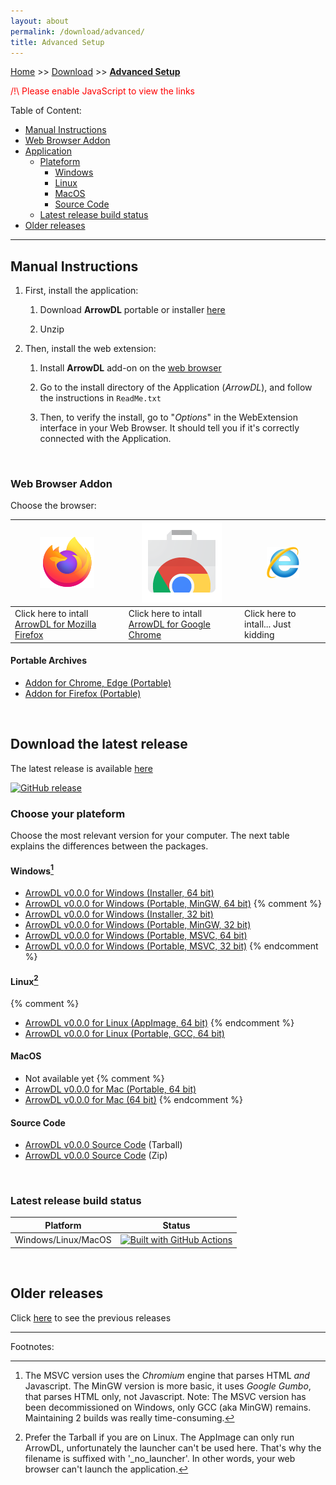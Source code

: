 ```yaml
---
layout: about
permalink: /download/advanced/
title: Advanced Setup
---
```


[Home](/) >> [Download](/download/) >> **[Advanced Setup](/download/advanced/)**

<noscript>    
<p style="color:red;">/!\ Please enable JavaScript to view the links</p>
</noscript>


Table of Content:

- [Manual Instructions](#install-instructions)
- [Web Browser Addon](#install-webextension)
- [Application](#download-application)
    - [Plateform](#download-plateform)
        - [Windows](#download-plateform-win32)
        - [Linux](#download-plateform-unix)
        - [MacOS](#download-plateform-macos)
        - [Source Code](#download-source)
    - [Latest release build status](#last-build-status)
- [Older releases](#older-releases)

---

## Manual Instructions<a name="install-instructions"></a>

1. First, install the application:

    1. Download **ArrowDL** portable or installer [here](#download-application)

    2. Unzip

2. Then, install the web extension:

    1. Install **ArrowDL** add-on on the [web browser](#install-webextension)

    2. Go to the install directory of the Application (*ArrowDL*), and follow the instructions in `ReadMe.txt`

    3. Then, to verify the install, go to "*Options*" in the WebExtension interface in your Web Browser. It should tell you if it's correctly connected with the Application. 

<br/>

### Web Browser Addon<a name="install-webextension"></a>

Choose the browser:

| ![logo](/assets/images/firefox.png) | ![logo](/assets/images/chrome.png) | ![logo](/assets/images/iexplorer.png) |
|-----------------------------------|----------------------------------|----------------------------------|
| Click here to intall [ArrowDL for Mozilla Firefox](https://addons.mozilla.org/en-US/firefox/addon/arrow-dl/ ) | Click here to intall [ArrowDL for Google Chrome](https://chrome.google.com/webstore/detail/arrow-dl/modofbhnhlagjmejdbalnijgncppjeio "https://chrome.google.com/webstore/detail/arrow-dl/modofbhnhlagjmejdbalnijgncppjeio") | Click here to intall... Just kidding |


#### Portable Archives

- <a href="https://github.com/setvisible/ArrowDL/releases/latest/" id="id_chromium">Addon for Chrome, Edge (Portable)</a>
- <a href="https://github.com/setvisible/ArrowDL/releases/latest/" id="id_firefox">Addon for Firefox (Portable)</a>


<br/>

## Download the latest release<a name="download-application"></a>

The latest release is available [here](https://github.com/setvisible/ArrowDL/releases/latest)

[![GitHub release](https://img.shields.io/github/v/release/setvisible/arrowdl.svg?style=for-the-badge)](https://github.com/setvisible/ArrowDL/releases/latest)


### Choose your plateform<a name="download-plateform"></a>

Choose the most relevant version for your computer.
The next table explains the differences between the packages.


#### Windows<a name="download-plateform-win32"></a>[^1]

- <a href="https://github.com/setvisible/ArrowDL/releases/latest/" id="id_windows_setup_x64">ArrowDL <span class="version-text">v0.0.0</span> for Windows (Installer, 64 bit)</a>
- <a href="https://github.com/setvisible/ArrowDL/releases/latest/" id="id_windows_mingw_x64">ArrowDL <span class="version-text">v0.0.0</span> for Windows (Portable, MinGW, 64 bit)</a>
{% comment %}
- <a href="https://github.com/setvisible/ArrowDL/releases/latest/" id="id_windows_setup_x86">ArrowDL <span class="version-text">v0.0.0</span> for Windows (Installer, 32 bit)</a>
- <a href="https://github.com/setvisible/ArrowDL/releases/latest/" id="id_windows_mingw_x86">ArrowDL <span class="version-text">v0.0.0</span> for Windows (Portable, MinGW, 32 bit)</a>
- <a href="https://github.com/setvisible/ArrowDL/releases/latest/" id="id_windows_msvc_x64" >ArrowDL <span class="version-text">v0.0.0</span> for Windows (Portable, MSVC, 64 bit)</a>
- <a href="https://github.com/setvisible/ArrowDL/releases/latest/" id="id_windows_msvc_x86" >ArrowDL <span class="version-text">v0.0.0</span> for Windows (Portable, MSVC, 32 bit)</a>
{% endcomment %}

[^1]: The MSVC version uses the *Chromium* engine that parses HTML *and* Javascript.
      The MinGW version is more basic, it uses *Google Gumbo*, that parses HTML only, not Javascript.
      Note: The MSVC version has been decommissioned on Windows, only GCC (aka MinGW) remains.
      Maintaining 2 builds was really time-consuming.


#### Linux<a name="download-plateform-unix"></a>[^2]
{% comment %}
- <a href="https://github.com/setvisible/ArrowDL/releases/latest/" id="id_linux_x64_app"     >ArrowDL <span class="version-text">v0.0.0</span> for Linux (AppImage, 64 bit)</a>
{% endcomment %}
- <a href="https://github.com/setvisible/ArrowDL/releases/latest/" id="id_linux_x64_zip"     >ArrowDL <span class="version-text">v0.0.0</span> for Linux (Portable, GCC, 64 bit)</a>

[^2]: Prefer the Tarball if you are on Linux.
      The AppImage can only run ArrowDL, unfortunately the launcher can't be used here.
      That's why the filename is suffixed with '_no_launcher'.
      In other words, your web browser can't launch the application.   


#### MacOS<a name="download-plateform-macos"></a>

- Not available yet
{% comment %}
- <a href="https://github.com/setvisible/ArrowDL/releases/latest/" id="id_mac_x64_zip">ArrowDL <span class="version-text">v0.0.0</span> for Mac (Portable, 64 bit)</a>
- <a href="https://github.com/setvisible/ArrowDL/releases/latest/" id="id_mac_x64_dmg">ArrowDL <span class="version-text">v0.0.0</span> for Mac (64 bit)</a>
{% endcomment %}


#### Source Code<a name="download-source"></a>

- <a href="https://github.com/setvisible/ArrowDL/releases/latest/" id="id_tarball">ArrowDL <span class="version-text">v0.0.0</span> Source Code</a> (Tarball)
- <a href="https://github.com/setvisible/ArrowDL/releases/latest/" id="id_zipball">ArrowDL <span class="version-text">v0.0.0</span> Source Code</a> (Zip)

<br/>

### Latest release build status<a name="last-build-status"></a>

| Platform                | Status   |
|-------------------------|----------|
| Windows/Linux/MacOS     | [![Built with GitHub Actions](https://github.com/setvisible/ArrowDL/actions/workflows/deployment.yml/badge.svg?branch=master)](https://github.com/setvisible/ArrowDL/actions "Go to GitHub Actions") |

<br/>

## Older releases<a name="older-releases"></a>

Click [here](https://github.com/setvisible/ArrowDL/releases) to see the previous releases


---
Footnotes:



<script type="module">

  /* Github latest release version detection */
  function doHttpGetAsync(theUrl, callback) {
    const xmlHttp = new XMLHttpRequest();
    xmlHttp.onreadystatechange = function() { 
      if (xmlHttp.readyState == 4 && xmlHttp.status == 200) {
            callback(xmlHttp.responseText);
      }
    }
    xmlHttp.open("GET", theUrl, true); // true for asynchronous 
    xmlHttp.send(null);
  }

  function onGithubResponse(json) {
    const obj = JSON.parse(json);
    const tag_name = obj['tag_name'];
    const tarball_url = obj['tarball_url'];
    const zipball_url = obj['zipball_url'];

    /* A-Z sorted Urls */
    const artifact_id_to_filenames = {
      'id_chromium':            "ArrowDL_chromium_" + tag_name + ".zip",
      'id_firefox':             "ArrowDL_firefox_" + tag_name + ".xpi",
      'id_linux_x64_app':       "ArrowDL_" + tag_name + "_x86_64_no_launcher.AppImage",
      'id_linux_x64_zip':       "ArrowDL_" + tag_name + "_x86_64.tar.gz",
      'id_mac_x64_dmg':         "ArrowDL_" + tag_name + "_x86_64.dmg",
      'id_mac_x64_zip':         "ArrowDL_" + tag_name + "_x86_64_macos.zip",
      'id_windows_mingw_x64':   "ArrowDL_" + tag_name + "_windows_mingw_x64.zip",
      'id_windows_mingw_x86':   "ArrowDL_" + tag_name + "_windows_mingw_x86.zip",
      'id_windows_msvc_x64':    "ArrowDL_" + tag_name + "_windows_msvc_x64.zip",
      'id_windows_msvc_x86':    "ArrowDL_" + tag_name + "_windows_msvc_x86.zip",
      'id_windows_setup_x64':   "ArrowDL_x64_Setup.exe",
      'id_windows_setup_x86':   "ArrowDL_x86_Setup.exe",
    };

    const url_root = "https://github.com/setvisible/ArrowDL/releases/latest/download/";
    for (let id in artifact_id_to_filenames) {
      const artifact = document.getElementById(id);
      if (artifact) {
        artifact.href = url_root + artifact_id_to_filenames[id];
      }
    }

    document.getElementById('id_tarball').href = tarball_url;
    document.getElementById('id_zipball').href = zipball_url;

    /* Text */
    const version = tag_name.replace("v", "");
    const element = document.getElementsByClassName("version-text");
    for (let i = 0; i < element.length; i++) {
      element[i].innerHTML = version;
    }
  }

  window.addEventListener("DOMContentLoaded", (event) => {
    doHttpGetAsync("https://api.github.com/repos/setvisible/ArrowDL/releases/latest", onGithubResponse);
  });

</script>
